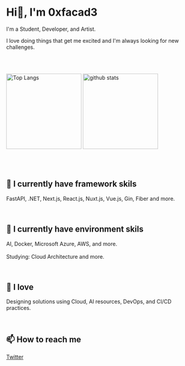 <h1 align="left">Hi👋, I'm 0xfacad3</h1>



I'm a Student, Developer, and Artist.


I love doing things that get me excited and I'm always looking for new challenges.


<br>
<br>

<p align="left"> 
  <img alt="Top Langs" height="200px" src="https://github-stats-six-iota.vercel.app/api/top-langs/?username=0xfacad3&layout=compact&show_icons=true&langs_count=10&count_private=true&hide=html,css,Blade,php,c,javascript,tex" />
  <img alt="github stats" height="200px" src="https://github-stats-six-iota.vercel.app/api?username=0xfacad3&show_icons=ture&count_private=true" />
</p>

<br>

<br>


<h2 align="left">
📘 I currently have framework skils
</h2>

FastAPI, .NET, Next.js, React.js, Nuxt.js, Vue.js, Gin, Fiber and more.


<br>


<h2 align="left">
📗 I currently have environment skils
</h2>

AI, Docker, Microsoft Azure, AWS, and more.
<br>
<br>
Studying: Cloud Architecture and more.


<br>


<h2 align="left">
📕 I love 
</h2>

Designing solutions using Cloud, AI resources, DevOps, and CI/CD practices.



<br>


<h2>
📫 How to reach me
</h2>


[Twitter](https://twitter.com/imcat0131)


<br>

